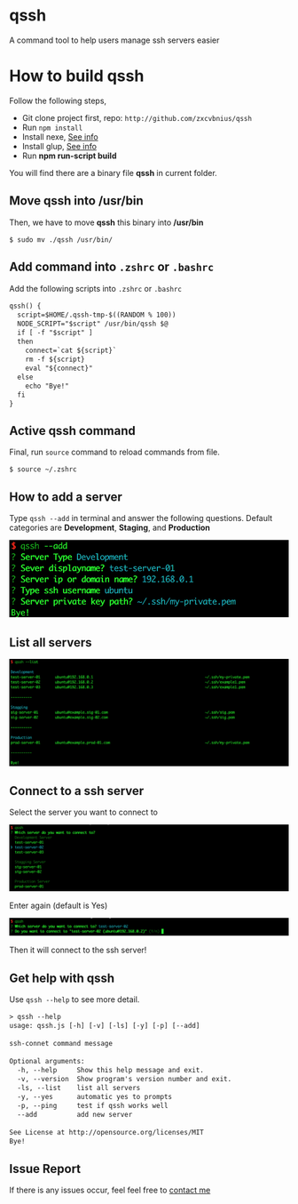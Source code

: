 # qssh
A command tool to help users manage ssh servers easier

# How to build qssh
Follow the following steps,

 - Git clone project first, repo: `http://github.com/zxcvbnius/qssh`
 - Run `npm install`
 - Install nexe, [See info](https://github.com/nexe/nexe)
 - Install glup, [See info](https://www.npmjs.com/package/gulp)
 - Run **npm run-script build**

You will find there are a binary file **qssh** in current folder.

## Move qssh into /usr/bin
Then, we have to move **qssh** this binary into **/usr/bin**

```
$ sudo mv ./qssh /usr/bin/
```

## Add command into `.zshrc` or `.bashrc`
Add the following scripts into `.zshrc` or `.bashrc`

```
qssh() {
  script=$HOME/.qssh-tmp-$((RANDOM % 100))
  NODE_SCRIPT="$script" /usr/bin/qssh $@
  if [ -f "$script" ]
  then
    connect=`cat ${script}`
    rm -f ${script}
    eval "${connect}"
  else
    echo "Bye!"
  fi
}
```

## Active qssh command
Final, run `source` command to reload commands from file.

```
$ source ~/.zshrc
```

## How to add a server
Type `qssh --add` in terminal and answer the following questions.
Default categories are **Development**, **Staging**, and **Production**

![](https://raw.githubusercontent.com/zxcvbnius/qssh/master/doc/add-new-server.png)


## List all servers

![](https://raw.githubusercontent.com/zxcvbnius/qssh/master/doc/list-all-servers.png)

## Connect to a ssh server
Select the server you want to connect to

![](https://raw.githubusercontent.com/zxcvbnius/qssh/master/doc/select-server.png)

Enter again (default is Yes)

![](https://raw.githubusercontent.com/zxcvbnius/qssh/master/doc/prompt-selection.png)

Then it will connect to the ssh server!

## Get help with qssh
Use `qssh --help` to see more detail.

```
> qssh --help
usage: qssh.js [-h] [-v] [-ls] [-y] [-p] [--add]

ssh-connet command message

Optional arguments:
  -h, --help     Show this help message and exit.
  -v, --version  Show program's version number and exit.
  -ls, --list    list all servers
  -y, --yes      automatic yes to prompts
  -p, --ping     test if qssh works well
  --add          add new server

See License at http://opensource.org/licenses/MIT
Bye!
```

## Issue Report
If there is any issues occur, feel feel free to [contact me](zxcvbnius@gmail.com)
